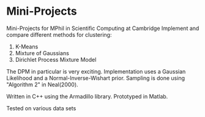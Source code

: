 # Mini-Projects
Mini-Projects for MPhil in Scientific Computing at Cambridge
Implement and compare different methods for clustering:
1) K-Means
2) Mixture of Gaussians
3) Dirichlet Process Mixture Model

The DPM in particular is very exciting. Implementation uses a Gaussian Likelihood and a Normal-Inverse-Wishart prior. 
Sampling is done using "Algorithm 2" in Neal(2000).

Written in C++ using the Armadillo library. Prototyped in Matlab.

Tested on various data sets
